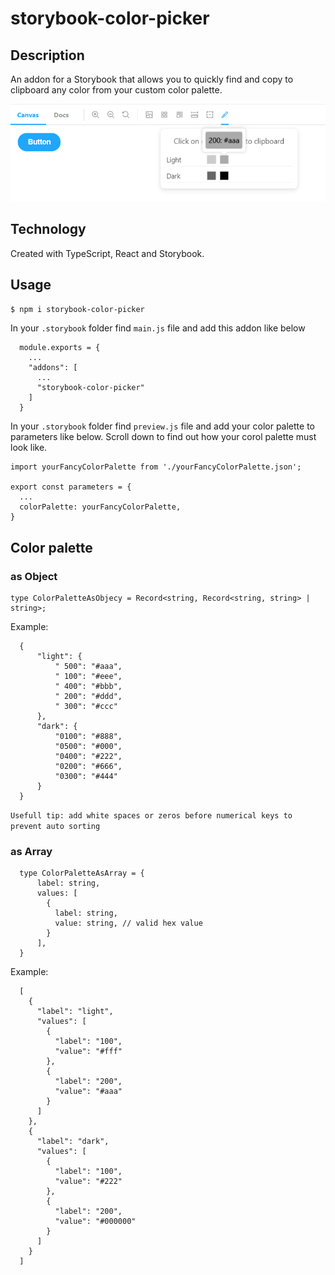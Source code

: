 # storybook-color-picker

## Description

An addon for a Storybook that allows you to quickly find and copy to clipboard any color from your custom color palette.

![storybook-color-picker](./assets/readme-image.png)

## Technology

Created with TypeScript, React and Storybook.

## Usage

`$ npm i storybook-color-picker`

In your `.storybook` folder find `main.js` file and add this addon like below

```tsx
  module.exports = {
    ...
    "addons": [
      ...
      "storybook-color-picker"
    ]
  }
```


In your `.storybook` folder find `preview.js` file and add your color palette to parameters like below.
Scroll down to find out how your corol palette must look like.

```tsx
import yourFancyColorPalette from './yourFancyColorPalette.json';

export const parameters = {
  ...
  colorPalette: yourFancyColorPalette,
}
```

## Color palette

### as Object

```tsx
type ColorPaletteAsObjecy = Record<string, Record<string, string> | string>;
```
Example:

```tsx
  {
      "light": {
          " 500": "#aaa",
          " 100": "#eee",
          " 400": "#bbb",
          " 200": "#ddd",
          " 300": "#ccc"
      },
      "dark": {
          "0100": "#888",
          "0500": "#000",
          "0400": "#222",
          "0200": "#666",
          "0300": "#444"
      }
  }
```

`Usefull tip: add white spaces or zeros before numerical keys to prevent auto sorting`


### as Array

```tsx
  type ColorPaletteAsArray = {
      label: string,
      values: [
        {
          label: string,
          value: string, // valid hex value
        }
      ],
  }
```
Example:

```tsx
  [
    {
      "label": "light",
      "values": [
        {
          "label": "100",
          "value": "#fff"
        },
        {
          "label": "200",
          "value": "#aaa"
        }
      ]
    },
    {
      "label": "dark",
      "values": [
        {
          "label": "100",
          "value": "#222"
        },
        {
          "label": "200",
          "value": "#000000"
        }
      ]
    }
  ]
```